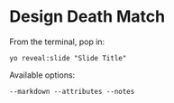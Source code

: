 
# Design Death Match

From the terminal, pop in:

  ```yo reveal:slide "Slide Title"```

Available options:

 ```--markdown --attributes --notes```

